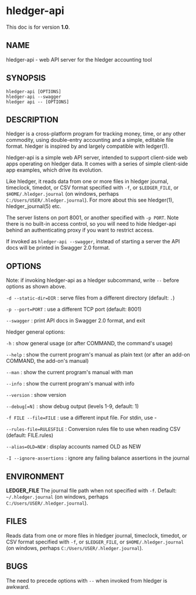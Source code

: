<div class="docversions"></div>
<div class="pagetoc">
<!-- toc -->
</div>

# hledger-api

This doc is for version **1.0**. 

## NAME

hledger-api - web API server for the hledger accounting tool

## SYNOPSIS

`hledger-api [OPTIONS]`\
`hledger-api --swagger`\
`hledger api -- [OPTIONS]`

## DESCRIPTION

hledger is a cross-platform program for tracking money, time, or any
other commodity, using double-entry accounting and a simple, editable
file format. hledger is inspired by and largely compatible with
ledger(1).

hledger-api is a simple web API server, intended to support client-side
web apps operating on hledger data. It comes with a series of simple
client-side app examples, which drive its evolution.

Like hledger, it reads data from one or more files in hledger journal,
timeclock, timedot, or CSV format specified with `-f`, or
`$LEDGER_FILE`, or `$HOME/.hledger.journal` (on windows, perhaps
`C:/Users/USER/.hledger.journal`). For more about this see hledger(1),
hledger\_journal(5) etc.

The server listens on port 8001, or another specified with `-p PORT`.
Note there is no built-in access control, so you will need to hide
hledger-api behind an authenticating proxy if you want to restrict
access.

If invoked as `hledger-api --swagger`, instead of starting a server the
API docs will be printed in Swagger 2.0 format.

## OPTIONS

Note: if invoking hledger-api as a hledger subcommand, write `--` before
options as shown above.

`-d --static-dir=DIR`
:   serve files from a different directory (default: `.`)

`-p --port=PORT`
:   use a different TCP port (default: 8001)

`--swagger`
:   print API docs in Swagger 2.0 format, and exit

hledger general options:

`-h`
:   show general usage (or after COMMAND, the command's usage)

`--help`
:   show the current program's manual as plain text (or after an add-on
    COMMAND, the add-on's manual)

`--man`
:   show the current program's manual with man

`--info`
:   show the current program's manual with info

`--version`
:   show version

`--debug[=N]`
:   show debug output (levels 1-9, default: 1)

`-f FILE --file=FILE`
:   use a different input file. For stdin, use -

`--rules-file=RULESFILE`
:   Conversion rules file to use when reading CSV (default: FILE.rules)

`--alias=OLD=NEW`
:   display accounts named OLD as NEW

`-I --ignore-assertions`
:   ignore any failing balance assertions in the journal

## ENVIRONMENT

**LEDGER\_FILE** The journal file path when not specified with `-f`.
Default: `~/.hledger.journal` (on windows, perhaps
`C:/Users/USER/.hledger.journal`).

## FILES

Reads data from one or more files in hledger journal, timeclock,
timedot, or CSV format specified with `-f`, or `$LEDGER_FILE`, or
`$HOME/.hledger.journal` (on windows, perhaps
`C:/Users/USER/.hledger.journal`).

## BUGS

The need to precede options with `--` when invoked from hledger is
awkward.
